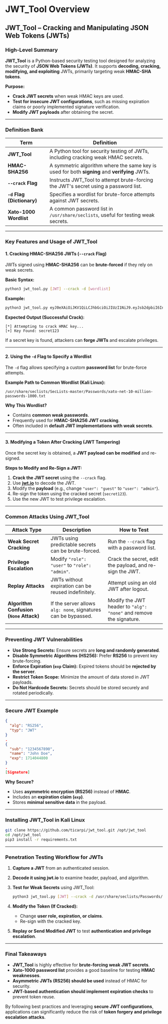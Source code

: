 # JWT\_Tool Overview

## JWT\_Tool – Cracking and Manipulating JSON Web Tokens (JWTs)

### High-Level Summary

**JWT\_Tool** is a Python-based security testing tool designed for analyzing the security of **JSON Web Tokens (JWTs)**. It supports **decoding, cracking, modifying, and exploiting** JWTs, primarily targeting weak **HMAC-SHA tokens**.

**Purpose:**

* **Crack JWT secrets** when weak HMAC keys are used.
* **Test for insecure JWT configurations**, such as missing expiration claims or poorly implemented signature verification.
* **Modify JWT payloads** after obtaining the secret.

***

### Definition Bank

| **Term**                   | **Definition**                                                                                |
| -------------------------- | --------------------------------------------------------------------------------------------- |
| **JWT\_Tool**              | A Python tool for security testing of JWTs, including cracking weak HMAC secrets.             |
| **HMAC-SHA256**            | A symmetric algorithm where the same key is used for both **signing** and **verifying** JWTs. |
| **`--crack` Flag**         | Instructs JWT\_Tool to attempt brute-forcing the JWT's secret using a password list.          |
| **`-d` Flag (Dictionary)** | Specifies a wordlist for brute-force attempts against JWT secrets.                            |
| **Xato-1000 Wordlist**     | A common password list in `/usr/share/seclists`, useful for testing weak secrets.             |

***

### Key Features and Usage of JWT\_Tool

#### 1. Cracking HMAC-SHA256 JWTs (`--crack` Flag)

JWTs signed using **HMAC-SHA256** can be **brute-forced** if they rely on weak secrets.

**Basic Syntax:**

```bash
python3 jwt_tool.py [JWT] --crack -d [wordlist]
```

**Example:**

```bash
python3 jwt_tool.py eyJ0eXAiOiJKV1QiLCJhbGciOiJIUzI1NiJ9.eyJsb2dpbiI6InRlc3QifQ.aqNCvShlNT9jBFTPBpHDbt2gBB1MyHiisSDdp8SQvgw --crack -d /usr/share/seclists/SecLists-master/Passwords/xato-net-10-million-passwords-1000.txt
```

**Expected Output (Successful Crack):**

```
[*] Attempting to crack HMAC key...
[+] Key Found: secret123
```

If a secret key is found, attackers can **forge JWTs** and escalate privileges.

***

#### 2. Using the `-d` Flag to Specify a Wordlist

The `-d` flag allows specifying a custom **password list** for brute-force attempts.

**Example Path to Common Wordlist (Kali Linux):**

```plaintext
/usr/share/seclists/SecLists-master/Passwords/xato-net-10-million-passwords-1000.txt
```

**Why This Wordlist?**

* Contains **common weak passwords**.
* Frequently used for **HMAC-SHA256 JWT cracking**.
* Often included in **default JWT implementations with weak secrets**.

***

#### 3. Modifying a Token After Cracking (JWT Tampering)

Once the secret key is obtained, a **JWT payload can be modified** and re-signed.

**Steps to Modify and Re-Sign a JWT:**

1. **Crack the JWT secret** using the `--crack` flag.
2. Use [**jwt.io**](https://jwt.io/) to decode the JWT.
3. Modify the **payload** (e.g., change `"user": "guest"` to `"user": "admin"`).
4. Re-sign the token using the cracked secret (`secret123`).
5. Use the new JWT to test privilege escalation.

***

### Common Attacks Using JWT\_Tool

| **Attack Type**                         | **Description**                                               | **How to Test**                                                    |
| --------------------------------------- | ------------------------------------------------------------- | ------------------------------------------------------------------ |
| **Weak Secret Cracking**                | JWTs using predictable secrets can be brute-forced.           | Run the `--crack` flag with a password list.                       |
| **Privilege Escalation**                | Modify `"role": "user"` to `"role": "admin"`.                 | Crack the secret, edit the payload, and re-sign the JWT.           |
| **Replay Attacks**                      | JWTs without expiration can be reused indefinitely.           | Attempt using an old JWT after logout.                             |
| **Algorithm Confusion (`None` Attack)** | If the server allows `alg: none`, signatures can be bypassed. | Modify the JWT header to `"alg": "none"` and remove the signature. |

***

### Preventing JWT Vulnerabilities

* **Use Strong Secrets:** Ensure secrets are **long and randomly generated**.
* **Disable Symmetric Algorithms (HS256):** Prefer **RS256** to prevent key brute-forcing.
* **Enforce Expiration (`exp` Claim):** Expired tokens should be **rejected by the server**.
* **Restrict Token Scope:** Minimize the amount of data stored in JWT payloads.
* **Do Not Hardcode Secrets:** Secrets should be stored securely and rotated periodically.

***

### Secure JWT Example

```json
{
  "alg": "RS256",
  "typ": "JWT"
}
.
{
  "sub": "1234567890",
  "name": "John Doe",
  "exp": 1714044800
}
.
[Signature]
```

**Why Secure?**

* Uses **asymmetric encryption (RS256)** instead of **HMAC**.
* Includes an **expiration claim (`exp`)**.
* Stores **minimal sensitive data** in the payload.

***

### Installing JWT\_Tool in Kali Linux

```bash
git clone https://github.com/ticarpi/jwt_tool.git /opt/jwt_tool
cd /opt/jwt_tool
pip3 install -r requirements.txt
```

***

### Penetration Testing Workflow for JWTs

1. **Capture a JWT** from an authenticated session.
2. **Decode it using jwt.io** to examine header, payload, and algorithm.
3.  **Test for Weak Secrets** using JWT\_Tool:

    ```bash
    python3 jwt_tool.py [JWT] --crack -d /usr/share/seclists/Passwords/xato-net-10-million-passwords-1000.txt
    ```
4. **Modify the Token (If Cracked):**
   * Change **user role, expiration, or claims**.
   * Re-sign with the cracked key.
5. **Replay or Send Modified JWT** to test **authentication and privilege escalation**.

***

### Final Takeaways

* **JWT\_Tool** is highly effective for **brute-forcing weak JWT secrets**.
* **Xato-1000 password list** provides a good baseline for testing **HMAC weaknesses**.
* **Asymmetric JWTs (RS256) should be used** instead of HMAC for security.
* **JWT-based authentication should implement expiration checks** to prevent token reuse.

By following best practices and leveraging **secure JWT configurations**, applications can significantly reduce the risk of **token forgery and privilege escalation attacks**.
